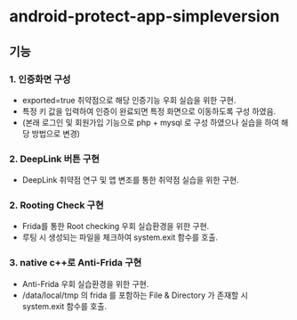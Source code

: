 # android-protect-app-simpleversion
## 기능
### 1. 인증화면 구성
 - exported=true 취약점으로 해당 인증기능 우회 실습을 위한 구현.
 - 특정 키 값을 입력하여 인증이 완료되면 특정 화면으로 이동하도록 구성 하였음.
 - (본래 로그인 및 회원가입 기능으로 php + mysql 로 구성 하였으나 실습을 하여 해당 방법으로 변경)

### 2. DeepLink 버튼 구현
 - DeepLink 취약점 연구 및 앱 변조를 통한 취약점 실습을 위한 구현.

### 2. Rooting Check 구현
 - Frida를 통한 Root checking 우회 실습환경을 위한 구현.
 - 루팅 시 생성되는 파일을 체크하여 system.exit 함수를 호출.

### 3. native c++로 Anti-Frida 구현
 - Anti-Frida 우회 실습환경을 위한 구현.
 - /data/local/tmp 의 frida 를 포함하는 File & Directory 가 존재할 시 system.exit 함수를 호출.
